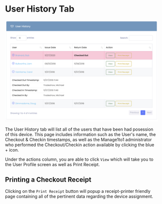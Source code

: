 # User History Tab

![User History](../_media/screenshots/device-user-history.png ':size=50%')

The User History tab will list all of the users that have been had posession of this device. This page includes information such as the User's name, the Checkout & Checkin timestamps, as well as the Manage1to1 administrator who performed the Checkout/Checkin action available by clicking the blue + icon.

Under the actions column, you are able to click `View` which will take you to the User Profile screen as well as Print Receipt.

## Printing a Checkout Receipt

Clicking on the `Print Receipt` button will popup a receipt-printer friendly page containing all of the pertinent data regarding the device assignment.
 